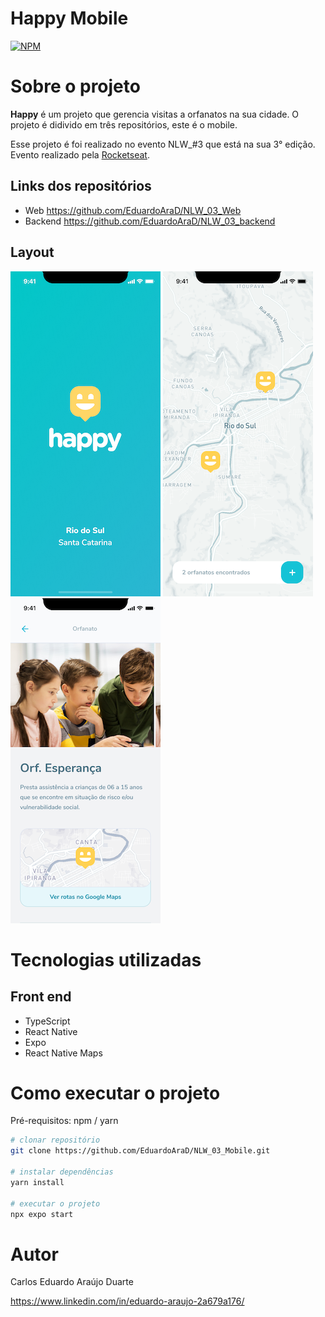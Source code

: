# Happy Mobile
[![NPM](https://img.shields.io/npm/l/react)](https://github.com/EduardoAraD/NLW_03_Mobile/blob/main/LICENSE)

# Sobre o projeto

**Happy** é um projeto que gerencia visitas a orfanatos na sua cidade. O projeto é didivido em três repositórios, este é o mobile.

Esse projeto é foi realizado no evento NLW_#3 que está na sua 3° edição. Evento realizado pela [Rocketseat](https://www.rocketseat.com.br "Site da Rockeseat").

## Links dos repositórios
- Web https://github.com/EduardoAraD/NLW_03_Web
- Backend https://github.com/EduardoAraD/NLW_03_backend
  
## Layout
![Mobile 1](https://github.com/EduardoAraD/assets/blob/main/happy/mobile/splash.png) ![Mobile 2](https://github.com/EduardoAraD/assets/blob/main/happy/mobile/map.png) ![Mobile 3](https://github.com/EduardoAraD/assets/blob/main/happy/mobile/perfil.png)

# Tecnologias utilizadas
## Front end
- TypeScript
- React Native
- Expo
- React Native Maps

# Como executar o projeto
Pré-requisitos: npm / yarn

```bash
# clonar repositório
git clone https://github.com/EduardoAraD/NLW_03_Mobile.git

# instalar dependências
yarn install

# executar o projeto
npx expo start
```

# Autor

Carlos Eduardo Araújo Duarte

https://www.linkedin.com/in/eduardo-araujo-2a679a176/
